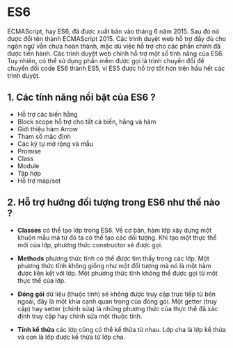 # ES6

ECMAScript, hay ES6, đã được xuất bản vào tháng 6 năm 2015. Sau đó nó được đổi tên thành ECMAScript 2015. Các trình duyệt web hỗ trợ đầy đủ cho ngôn ngữ vẫn chưa hoàn thành, mặc dù việc hỗ trợ cho các phần chính đã được tiến hành. Các trình duyệt web chính hỗ trợ một số tính năng của ES6. Tuy nhiên, có thể sử dụng phần mềm được gọi là trình chuyển đổi để chuyển đổi code ES6 thành ES5, vì ES5 được hỗ trợ tốt hơn trên hầu hết các trình duyệt.

## 1. Các tính năng nổi bật của ES6 ?

- Hỗ trợ các biến hằng
- Block scope hỗ trợ cho tất cả biến, hằng và hàm
- Giới thiệu hàm Arrow
- Tham số mặc định
- Các ký tự mở rộng và mẫu
- Promise
- Class
- Module
- Tập hợp
- Hỗ trợ map/set

## 2. Hỗ trợ hướng đối tượng trong ES6 như thế nào ?

- **Classes** có thể tạo lớp trong ES6. Về cơ bản, hàm lớp xây dựng một khuôn mẫu mà từ đó ta có thể tạo các đối tượng. Khi tạo một thực thể mới của lớp, phương thức constructor sẽ được gọi.
- **Methods** phương thức tĩnh có thể được tìm thấy trong các lớp. Một phương thức tĩnh không giống như một đối tượng mà nó là một hàm được liên kết với lớp. Một phương thức tĩnh không thể được gọi từ một thực thể của lớp.

- **Đóng gói** dữ liệu (thuộc tính) sẽ không được truy cập trực tiếp từ bên ngoài, đây là một khía cạnh quan trọng của đóng gói. Một getter (truy cập) hay setter (chỉnh sửa) là những phương thức của thực thể đã xác định truy cập hay chỉnh sửa một thuộc tính.

- **Tính kế thừa** các lớp cũng có thể kế thừa từ nhau. Lớp cha là lớp kế thừa và con là lớp được kế thừa từ lớp cha.

